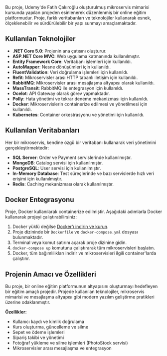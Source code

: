 Bu proje, Udemy'de Fatih Çakıroğlu oluşturulmuş mikroservis mimarisi kursunda yapılan projeden esinlenerek düzenlenmiş bir online eğitim platformudur. Proje, farklı veritabanları ve teknolojiler kullanarak esnek, ölçeklenebilir ve sürdürülebilir bir yapı sunmayı amaçlamaktadır.

## Kullanılan Teknolojiler

- **.NET Core 5.0**: Projenin ana çatısını oluşturur.
- **ASP.NET Core MVC**: Web uygulama katmanında kullanılmıştır.
- **Entity Framework Core**: Veritabanı işlemleri için kullanıldı.
- **AutoMapper**: Nesne dönüşümleri için kullanıldı.
- **FluentValidation**: Veri doğrulama işlemleri için kullanıldı.
- **Refit**: Mikroservisler arası HTTP tabanlı iletişim için kullanıldı.
- **RabbitMQ**: Mikroservisler arası mesajlaşma altyapısı olarak kullanıldı.
- **MassTransit**: RabbitMQ ile entegrasyon için kullanıldı.
- **Ocelot**: API Gateway olarak görev yapmaktadır.
- **Polly**: Hata yönetimi ve tekrar deneme mekanizması için kullanıldı.
- **Docker**: Mikroservislerin containerize edilmesi ve yönetilmesi için kullanıldı.
- **Kubernetes**: Container orkestrasyonu ve yönetimi için kullanıldı.

## Kullanılan Veritabanları

Her bir mikroservis, kendine özgü bir veritabanı kullanarak veri yönetimini gerçekleştirmektedir:

- **SQL Server**: Order ve Payment servislerinde kullanılmıştır.
- **MongoDB**: Catalog servisi için kullanılmıştır.
- **PostgreSQL**: User servisi için kullanılmıştır.
- **In-Memory Database**: Test süreçlerinde ve bazı servislerde hızlı veri erişimi için kullanılmıştır.
- **Redis**: Caching mekanizması olarak kullanılmıştır.

## Docker Entegrasyonu

Proje, Docker kullanılarak containerize edilmiştir. Aşağıdaki adımlarla Docker kullanarak projeyi çalıştırabilirsiniz:

1. Docker yüklü değilse [Docker'ı indirin ve kurun](https://www.docker.com/get-started).
2. Proje dizininde bir `Dockerfile` ve `docker-compose.yml` dosyası bulunmaktadır.
3. Terminal veya komut satırını açarak proje dizinine gidin.
4. `docker-compose up` komutunu çalıştırarak tüm mikroservisleri başlatın.
5. Docker, tüm bağımlılıkları indirir ve mikroservisleri ilgili container'larda çalıştırır.

## Projenin Amacı ve Özellikleri

Bu proje, bir online eğitim platformunun altyapısını oluşturmayı hedefleyen bir eğitim amaçlı projedir. Projede kullanılan teknolojiler, mikroservis mimarisi ve mesajlaşma altyapısı gibi modern yazılım geliştirme pratikleri üzerine odaklanmıştır.

**Özellikler:**

- Kullanıcı kaydı ve kimlik doğrulama
- Kurs oluşturma, güncelleme ve silme
- Sepet ve ödeme işlemleri
- Sipariş takibi ve yönetimi
- Fotoğraf yükleme ve silme işlemleri (PhotoStock servisi)
- Mikroservisler arası mesajlaşma ve entegrasyon

